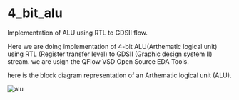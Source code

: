 # 4_bit_alu
Implementation of ALU using RTL to GDSII flow.

Here we are doing implementation of 4-bit ALU(Arthematic logical unit) using RTL (Register
transfer level) to GDSII (Graphic design system II) stream. we are usign the QFlow VSD Open Source EDA Tools.

here is the block diagram representation of an Arthematic logical unit (ALU).

![alu](https://github.com/user-attachments/assets/fb1c06f8-7145-41d2-86a0-e75ded416650)

